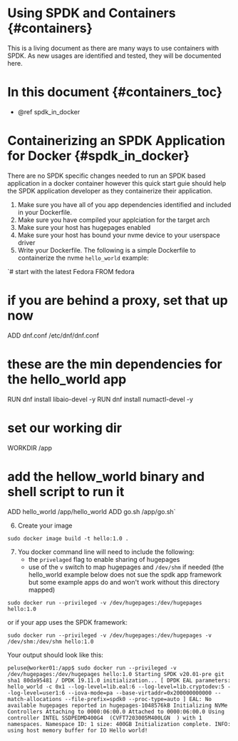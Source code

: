 # Using SPDK and Containers {#containers}

This is a living document as there are many ways to use containers with
SPDK. As new usages are identified and tested, they will be documented
here.

# In this document {#containers_toc}

* @ref spdk_in_docker

# Containerizing an SPDK Application for Docker {#spdk_in_docker}

There are no SPDK specific changes needed to run an SPDK based application in 
a docker container however this quick start guie should help the SPDK application
developer as they containerize their application.

1) Make sure you have all of you app dependencies identified and included in your Dockerfile.
2) Make sure you have compiled your applciation for the target arch
3) Make sure your host has hugepages enabled
4) Make sure your host has bound your nvme device to your userspace driver
5) Write your Dockerfile. The following is a simple Dockerfile to containerize the nvme `hello_world`
example:


`# start with the latest Fedora
FROM fedora

# if you are behind a proxy, set that up now
ADD dnf.conf /etc/dnf/dnf.conf

# these are the min dependencies for the hello_world app
RUN dnf install libaio-devel -y
RUN dnf install numactl-devel -y

# set our working dir
WORKDIR /app

# add the hellow_world binary and shell script to run it
ADD hello_world /app/hello_world
ADD go.sh /app/go.sh`

6) Create your image

`sudo docker image build -t hello:1.0 .`

7) You docker command line will need to include the following:
	- the `privelaged` flag to enable sharing of hugepages 
	- use of the `v` switch to map hugepages and `/dev/shm` if needed (the
	hello_world example below does not sue the spdk app framework but some
	example apps do and won't work without this directory mapped)

`sudo docker run --privileged -v /dev/hugepages:/dev/hugepages hello:1.0`

or if your app uses the SPDK framework:

`sudo docker run --privileged -v /dev/hugepages:/dev/hugepages -v /dev/shm:/dev/shm hello:1.0`

Your output should look like this:

`peluse@worker01:/app$ sudo docker run --privileged -v /dev/hugepages:/dev/hugepages hello:1.0
Starting SPDK v20.01-pre git sha1 80da95481 / DPDK 19.11.0 initialization...
[ DPDK EAL parameters: hello_world -c 0x1 --log-level=lib.eal:6 --log-level=lib.cryptodev:5 --log-level=user1:6 --iova-mode=pa --base-virtaddr=0x200000000000 --match-allocations --file-prefix=spdk0 --proc-type=auto ]
EAL: No available hugepages reported in hugepages-1048576kB
Initializing NVMe Controllers
Attaching to 0000:06:00.0
Attached to 0000:06:00.0
Using controller INTEL SSDPEDMD400G4  (CVFT7203005M400LGN  ) with 1 namespaces.
  Namespace ID: 1 size: 400GB
Initialization complete.
INFO: using host memory buffer for IO
Hello world!`
